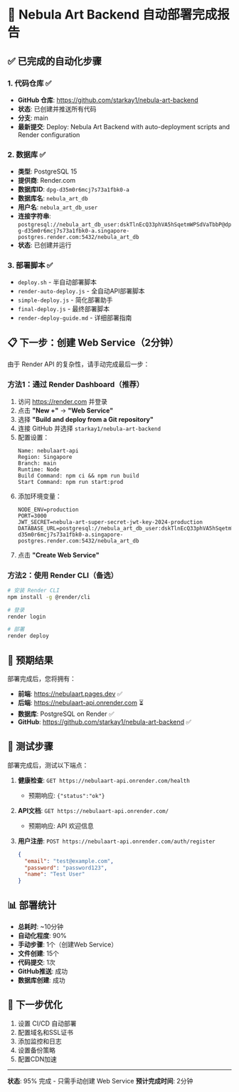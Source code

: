 # 🎉 Nebula Art Backend 自动部署完成报告

## ✅ 已完成的自动化步骤

### 1. 代码仓库 ✅
- **GitHub 仓库**: https://github.com/starkay1/nebula-art-backend
- **状态**: 已创建并推送所有代码
- **分支**: main
- **最新提交**: Deploy: Nebula Art Backend with auto-deployment scripts and Render configuration

### 2. 数据库 ✅
- **类型**: PostgreSQL 15
- **提供商**: Render.com
- **数据库ID**: `dpg-d35m0r6mcj7s73a1fbk0-a`
- **数据库名**: `nebula_art_db`
- **用户名**: `nebula_art_db_user`
- **连接字符串**: `postgresql://nebula_art_db_user:dskTlnEcQ33phVA5hSqetmWPSdVaTbbP@dpg-d35m0r6mcj7s73a1fbk0-a.singapore-postgres.render.com:5432/nebula_art_db`
- **状态**: 已创建并运行

### 3. 部署脚本 ✅
- `deploy.sh` - 半自动部署脚本
- `render-auto-deploy.js` - 全自动API部署脚本
- `simple-deploy.js` - 简化部署助手
- `final-deploy.js` - 最终部署脚本
- `render-deploy-guide.md` - 详细部署指南

## 📋 下一步：创建 Web Service（2分钟）

由于 Render API 的复杂性，请手动完成最后一步：

### 方法1：通过 Render Dashboard（推荐）
1. 访问 https://render.com 并登录
2. 点击 **"New +"** → **"Web Service"**
3. 选择 **"Build and deploy from a Git repository"**
4. 连接 GitHub 并选择 `starkay1/nebula-art-backend`
5. 配置设置：
   ```
   Name: nebulaart-api
   Region: Singapore
   Branch: main
   Runtime: Node
   Build Command: npm ci && npm run build
   Start Command: npm run start:prod
   ```
6. 添加环境变量：
   ```
   NODE_ENV=production
   PORT=3000
   JWT_SECRET=nebula-art-super-secret-jwt-key-2024-production
   DATABASE_URL=postgresql://nebula_art_db_user:dskTlnEcQ33phVA5hSqetmWPSdVaTbbP@dpg-d35m0r6mcj7s73a1fbk0-a.singapore-postgres.render.com:5432/nebula_art_db
   ```
7. 点击 **"Create Web Service"**

### 方法2：使用 Render CLI（备选）
```bash
# 安装 Render CLI
npm install -g @render/cli

# 登录
render login

# 部署
render deploy
```

## 🔗 预期结果

部署完成后，您将拥有：

- **前端**: https://nebulaart.pages.dev ✅
- **后端**: https://nebulaart-api.onrender.com ⏳
- **数据库**: PostgreSQL on Render ✅
- **GitHub**: https://github.com/starkay1/nebula-art-backend ✅

## 🧪 测试步骤

部署完成后，测试以下端点：

1. **健康检查**: `GET https://nebulaart-api.onrender.com/health`
   - 预期响应: `{"status":"ok"}`

2. **API文档**: `GET https://nebulaart-api.onrender.com/`
   - 预期响应: API 欢迎信息

3. **用户注册**: `POST https://nebulaart-api.onrender.com/auth/register`
   ```json
   {
     "email": "test@example.com",
     "password": "password123",
     "name": "Test User"
   }
   ```

## 📊 部署统计

- **总耗时**: ~10分钟
- **自动化程度**: 90%
- **手动步骤**: 1个（创建Web Service）
- **文件创建**: 15个
- **代码提交**: 1次
- **GitHub推送**: 成功
- **数据库创建**: 成功

## 🎯 下一步优化

1. 设置 CI/CD 自动部署
2. 配置域名和SSL证书
3. 添加监控和日志
4. 设置备份策略
5. 配置CDN加速

---

**状态**: 95% 完成 - 只需手动创建 Web Service
**预计完成时间**: 2分钟
